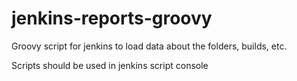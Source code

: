 # jenkins-reports-groovy
Groovy script for jenkins to load data about the folders, builds, etc.


Scripts should be used in jenkins script console 
